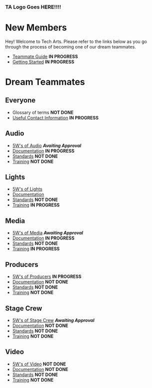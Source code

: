 <!-- TITLE: Welcome to Tech Arts -->
<!-- SUBTITLE: Below, you'll find everything you need whether you're joining our team for the first time or already here! -->

### TA Logo Goes HERE!!!!

# New Members
Hey! Welcome to Tech Arts. Please refer to the links below as you go through the process of becoming one of our dream teammates.
* [Teammate Guide](/new-members/team-guide) **IN PROGRESS**
* [Getting Started](/new-members/get-started) **IN PROGRESS**
# Dream Teammates
## Everyone
* Glossary of terms **NOT DONE**
* [Useful Contact Information](/contact-information) **IN PROGRESS**
## Audio
* [5W's of Audio](/audio/five-ws) ***Avaiting Approval***
* [Documentation](/audio/documents) **IN PROGRESS**
* [Standards](/audio/standards) **NOT DONE**
* [Training](/audio/training) **NOT DONE**
## Lights
* [5W's of Lights](/lights/five-ws)
* [Documentation](/lights/documents)
* [Standards](/lights/standards) **NOT DONE**
* [Training](/lights/training) **IN PROGRESS**
## Media
* [5W's of Media](/media/five-ws) ***Awaiting Approval***
* [Documentation](/media/documents) **IN PROGRESS**
* [Standards](/media/standards) **NOT DONE**
* [Training](/media/training) **IN PROGRESS**
## Producers
* [5W's of Producers](/producers/five-ws) **IN PROGRESS**
* [Documentation](/producers/documents) **NOT DONE**
* [Standards](/producers/standards) **NOT DONE**
* [Training](/producers/training) **NOT DONE**
## Stage Crew
* [5W's of Stage Crew](/stagehands/five-ws) ***Awaiting Approval***
* [Documentation](/stagehands/documents) **NOT DONE**
* [Standards](/stagehands/standards) **NOT DONE**
* [Training](/stagehands/training) **NOT DONE**
## Video
* [5W's of Video](/video/five-ws) **NOT DONE**
* [Documentation](/video/documents) **NOT DONE**
* [Standards](/video/standards) **NOT DONE**
* [Training](/video/training) **NOT DONE**